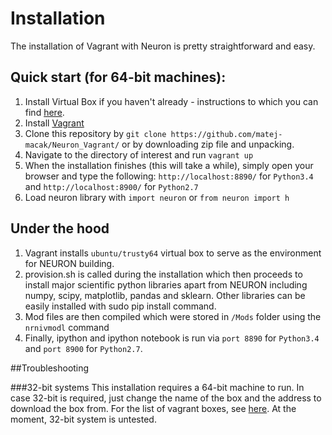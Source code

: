 # Installation

The installation of Vagrant with Neuron is pretty straightforward and easy. 

## Quick start (for 64-bit machines):

1. Install Virtual Box if you haven't already - instructions to which you can find [here](https://www.virtualbox.org/wiki/Downloads).
2. Install [Vagrant](http://www.vagrantup.com/)
3. Clone this repository by `git clone https://github.com/matej-macak/Neuron_Vagrant/` or by downloading zip file and unpacking.
4. Navigate to the directory of interest and run `vagrant up`
5. When the installation finishes (this will take a while), simply open your browser and type the following: `http://localhost:8890/` for `Python3.4` and `http://localhost:8900/` for `Python2.7`
6. Load neuron library with `import neuron` or `from neuron import h`

## Under the hood

1. Vagrant installs `ubuntu/trusty64` virtual box to serve as the environment for NEURON building. 
2. provision.sh is called during the installation which then proceeds to install major scientific python libraries apart from NEURON including numpy, scipy, matplotlib, pandas and sklearn. Other libraries can be easily installed with sudo pip install <library> command. 
3. Mod files are then compiled which were stored in `/Mods` folder using the `nrnivmodl` command
4. Finally, ipython and ipython notebook is run via `port 8890` for `Python3.4` and `port 8900` for `Python2.7`. 

##Troubleshooting

###32-bit systems
This installation requires a 64-bit machine to run. In case 32-bit is required, just change the name of the box and the address to download the box from. For the list of vagrant boxes, see [here](http://www.vagrantbox.es/). At the moment, 32-bit system is untested.
